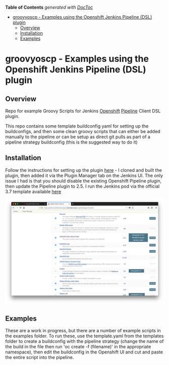 <!-- START doctoc generated TOC please keep comment here to allow auto update -->
<!-- DON'T EDIT THIS SECTION, INSTEAD RE-RUN doctoc TO UPDATE -->
**Table of Contents**  *generated with [DocToc](https://github.com/thlorenz/doctoc)*

- [groovyoscp - Examples using the Openshift Jenkins Pipeline (DSL) plugin](#groovyoscp---examples-using-the-openshift-jenkins-pipeline-dsl-plugin)
  - [Overview](#overview)
  - [Installation](#installation)
  - [Examples](#examples)

<!-- END doctoc generated TOC please keep comment here to allow auto update -->

# groovyoscp - Examples using the Openshift Jenkins Pipeline (DSL) plugin

## Overview
Repo for example Groovy Scripts for Jenkins [Openshift](https://openshift.com) [Pipeline](https://jenkins.io/solutions/pipeline) Client DSL plugin.

This repo contains some template buildconfig yaml for setting up the buildconfigs, and then some clean
groovy scripts that can either be added manually to the pipeline *or* can be setup as direct git pulls
as part of a pipeline strategy buildconfig (this is the suggested way to do it)

## Installation
Follow the instructions for setting up the plugin [here](https://github.com/openshift/jenkins-client-plugin) - I cloned and built the 
plugin, then added it via the Plugin Manager tab on the Jenkins UI. The only issue I had is that you should disable the existing Openshift Pipeline
plugin, then update the Pipeline plugin to 2.5. I run the Jenkins pod via the official 3.7 template available [here](https://github.com/openshift/openshift-ansible/blob/master/roles/openshift_examples/files/examples/v3.7/quickstart-templates/jenkins-persistent-template.json)

![Jenkins Configuration](screenshots/jenkins.png "Plugin configuration for Jenkins (note, I built the plugin myself)")

## Examples
These are a work in progress, but there are a number of example scripts in the examples folder. To run these, use the template.yaml from the templates folder
to create a buildconfig with the pipeline strategy (change the name of the build in the file then run 'oc create -f (filename)' in the appropriate namespace), then edit the buildconfig in the Openshift UI and cut and paste the entire script into the pipeline.
